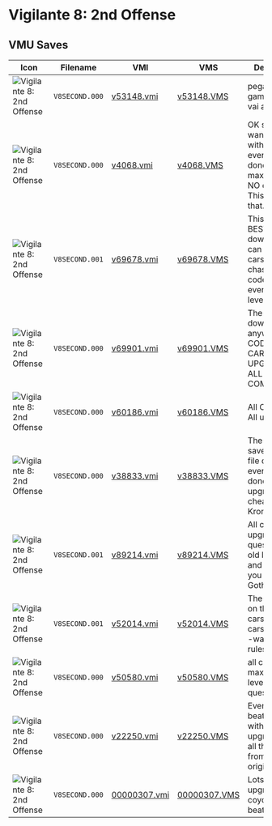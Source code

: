 # Vigilante 8: 2nd Offense

## VMU Saves

| Icon | Filename | VMI | VMS | Description |
|------|----------|-----|-----|-------------|
| ![Vigilante 8: 2nd Offense](../icons/V8SECOND.000.GIF) | `V8SECOND.000` | [v53148.vmi](v53148.vmi) | [v53148.VMS](v53148.VMS) | pega este save game vc nao vai arrepender 
| ![Vigilante 8: 2nd Offense](../icons/V8SECOND.000.GIF) | `V8SECOND.000` | [v4068.vmi](v4068.vmi) | [v4068.VMS](v4068.VMS) | OK  so you want a save with everything done, cars maxed out and NO cheats?This is exactly that. 
| ![Vigilante 8: 2nd Offense](../icons/V8SECOND.001.GIF) | `V8SECOND.001` | [v69678.vmi](v69678.vmi) | [v69678.VMS](v69678.VMS) | This is the BEST download you can get.All cars, all new chasises, codes, and even old levels. 
| ![Vigilante 8: 2nd Offense](../icons/V8SECOND.000.GIF) | `V8SECOND.000` | [v69901.vmi](v69901.vmi) | [v69901.VMS](v69901.VMS) | The best V8-2 download anywhere! ALL CODES!!! ALL CARS UPGRATED!!! ALL LEVELS COMPLETE!!!!!! 
| ![Vigilante 8: 2nd Offense](../icons/V8SECOND.000.GIF) | `V8SECOND.000` | [v60186.vmi](v60186.vmi) | [v60186.VMS](v60186.VMS) | All Car's,and All upgrades. 
| ![Vigilante 8: 2nd Offense](../icons/V8SECOND.000.GIF) | `V8SECOND.000` | [v38833.vmi](v38833.vmi) | [v38833.VMS](v38833.VMS) | The real best saved game file on the web every thing is done plus max upgrades and cheats Kronic420!!! 
| ![Vigilante 8: 2nd Offense](../icons/V8SECOND.001.GIF) | `V8SECOND.001` | [v89214.vmi](v89214.vmi) | [v89214.VMS](v89214.VMS) | All cars upgraded... all quests done... old levels... and brought to you by Gothalion!!! 
| ![Vigilante 8: 2nd Offense](../icons/V8SECOND.001.GIF) | `V8SECOND.001` | [v52014.vmi](v52014.vmi) | [v52014.VMS](v52014.VMS) | The best save on the web. All cars unlock, all cars upgrade. -warwon-rules- 
| ![Vigilante 8: 2nd Offense](../icons/V8SECOND.000.GIF) | `V8SECOND.000` | [v50580.vmi](v50580.vmi) | [v50580.VMS](v50580.VMS) | all cars at max., old levels, all quests done 
| ![Vigilante 8: 2nd Offense](../icons/V8SECOND.000.GIF) | `V8SECOND.000` | [v22250.vmi](v22250.vmi) | [v22250.VMS](v22250.VMS) | Every quest beat, every car with good upgrades and all the levels from the original! 
| ![Vigilante 8: 2nd Offense](../icons/V8SECOND.000.GIF) | `V8SECOND.000` | [00000307.vmi](00000307.vmi) | [00000307.VMS](00000307.VMS) | Lots of cars upgraded , all coyotes quests beat!! 
